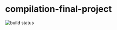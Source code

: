 # compilation-final-project
![build status](https://circleci.com/gh/hagai-lvi/compilation-final-project.svg?&style=shield&circle-token=1e07a7e9a3efeb41c543cbb04fa6797f550b43fb)
